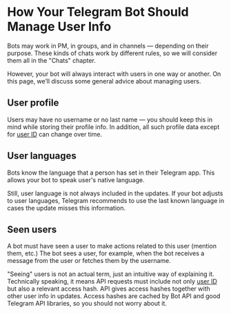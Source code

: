 # How Your Telegram Bot Should Manage User Info

Bots may work in PM, in groups, and in channels — depending on their purpose.
These kinds of chats work by different rules,
so we will consider them all in the "Chats" chapter.

However, your bot will always interact with users in one way or another. 
On this page, we’ll discuss some general advice about managing users.

## User profile

Users may have no username or no last name — you should keep this in mind while storing their profile info. 
In addition, all such profile data except for [user ID](../chats/id) can change over time.

## User languages

Bots know the language that a person has set in their Telegram app.
This allows your bot to speak user's native language.

Still, user language is not always included in the updates. 
If your bot adjusts to user languages, 
Telegram recommends to use the last known language in cases the update misses this information.

## Seen users

A bot must have seen a user to make actions related to this user (mention them, etc.) The bot sees a user, for example,
when the bot receives a message from the user or fetches them by the username.

"Seeing" users is not an actual term, just an intuitive way of explaining it.
Technically speaking, it means API requests must include not only [user ID](./id) but also a relevant
access hash. API gives access hashes together with other user info in updates. Access hashes are cached by Bot API
and good Telegram API libraries, so you should not worry about it.
